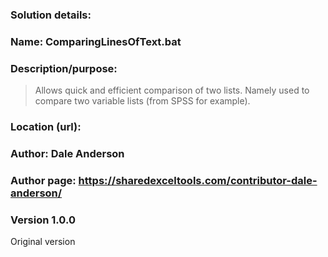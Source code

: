 ### Solution details: 

### Name: ComparingLinesOfText.bat
### Description/purpose: 
> Allows quick and efficient comparison of two lists. Namely used to compare two
> variable lists (from SPSS for example). 

### Location (url):  

### Author: Dale Anderson
### Author page: https://sharedexceltools.com/contributor-dale-anderson/

### Version 1.0.0
Original version